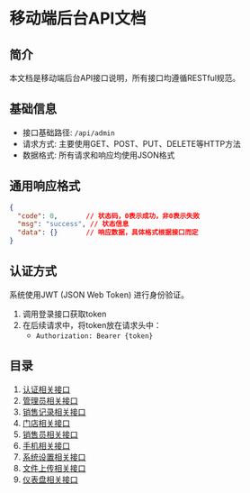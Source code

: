 # 移动端后台API文档

## 简介

本文档是移动端后台API接口说明，所有接口均遵循RESTful规范。

## 基础信息

- 接口基础路径: `/api/admin`
- 请求方式: 主要使用GET、POST、PUT、DELETE等HTTP方法
- 数据格式: 所有请求和响应均使用JSON格式

## 通用响应格式

```json
{
  "code": 0,       // 状态码，0表示成功，非0表示失败
  "msg": "success", // 状态信息
  "data": {}       // 响应数据，具体格式根据接口而定
}
```

## 认证方式

系统使用JWT (JSON Web Token) 进行身份验证。

1. 调用登录接口获取token
2. 在后续请求中，将token放在请求头中：
   - `Authorization: Bearer {token}`

## 目录

1. [认证相关接口](./auth_api.md)
2. [管理员相关接口](./admin_api.md)
3. [销售记录相关接口](./sales_api.md)
4. [门店相关接口](./store_api.md)
5. [销售员相关接口](./salesperson_api.md)
6. [手机相关接口](./phone_api.md)
7. [系统设置相关接口](./system_api.md)
8. [文件上传相关接口](./upload_api.md)
9. [仪表盘相关接口](./dashboard_api.md) 
